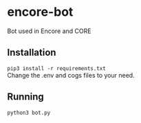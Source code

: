 # encore-bot
Bot used in Encore and CORE

## Installation
`pip3 install -r requirements.txt` \
Change the .env and cogs files to your need.

## Running
`python3 bot.py`
